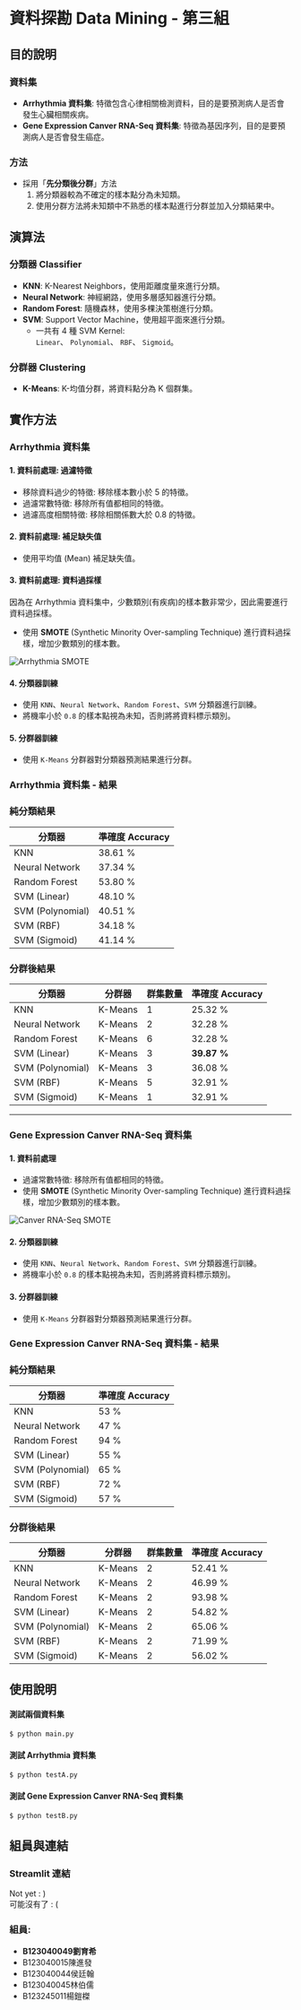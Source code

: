 # 資料探勘 Data Mining - 第三組

## 目的說明
### 資料集
- **Arrhythmia 資料集**: 特徵包含心律相關檢測資料，目的是要預測病人是否會發生心臟相關疾病。
- **Gene Expression Canver RNA-Seq 資料集**: 特徵為基因序列，目的是要預測病人是否會發生癌症。

### 方法
- 採用「**先分類後分群**」方法
    1. 將分類器較為不確定的樣本點分為未知類。
    2. 使用分群方法將未知類中不熟悉的樣本點進行分群並加入分類結果中。

## 演算法
### 分類器 Classifier
- **KNN**: K-Nearest Neighbors，使用距離度量來進行分類。
- **Neural Network**: 神經網路，使用多層感知器進行分類。
- **Random Forest**: 隨機森林，使用多棵決策樹進行分類。
- **SVM**: Support Vector Machine，使用超平面來進行分類。
    - 一共有 4 種 SVM Kernel:  
        `Linear`、 `Polynomial`、 `RBF`、 `Sigmoid`。

### 分群器 Clustering
- **K-Means**: K-均值分群，將資料點分為 K 個群集。

## 實作方法
### Arrhythmia 資料集
#### 1. 資料前處理: 過濾特徵
- 移除資料過少的特徵: 移除樣本數小於 5 的特徵。
- 過濾常數特徵: 移除所有值都相同的特徵。
- 過濾高度相關特徵: 移除相關係數大於 0.8 的特徵。

#### 2. 資料前處理: 補足缺失值
- 使用平均值 (Mean) 補足缺失值。

#### 3. 資料前處理: 資料過採樣 
因為在 Arrhythmia 資料集中，少數類別(有疾病)的樣本數非常少，因此需要進行資料過採樣。
- 使用 **SMOTE** (Synthetic Minority Over-sampling Technique) 進行資料過採樣，增加少數類別的樣本數。

![Arrhythmia SMOTE](/observation/Label_counts_A.png) 

#### 4. 分類器訓練
- 使用 `KNN`、`Neural Network`、`Random Forest`、`SVM` 分類器進行訓練。
- 將機率小於 `0.8` 的樣本點視為未知，否則將將資料標示類別。

#### 5. 分群器訓練
- 使用 `K-Means` 分群器對分類器預測結果進行分群。

### Arrhythmia 資料集 - 結果

### 純分類結果
| 分類器 | 準確度 Accuracy |
|--------|-----------------|
| KNN    | 38.61 %         | 
| Neural Network | 37.34 %         |
| Random Forest | 53.80 %         |
| SVM (Linear) | 48.10 %         | 
| SVM (Polynomial) | 40.51 %         |
| SVM (RBF) | 34.18 %         |
| SVM (Sigmoid) | 41.14 %         |

### 分群後結果
| 分類器 | 分群器 | 群集數量 | 準確度 Accuracy |
|--------|--------|--------|-----|
| KNN    | K-Means | 1   | 25.32 % |
| Neural Network | K-Means | 2   | 32.28 % |
| Random Forest | K-Means | 6   | 32.28 % |
| SVM (Linear) | K-Means | 3   | **39.87 %** |
| SVM (Polynomial) | K-Means | 3   | 36.08 % |
| SVM (RBF) | K-Means | 5   | 32.91 % |
| SVM (Sigmoid) | K-Means | 1   | 32.91 % |

--- 

### Gene Expression Canver RNA-Seq 資料集
#### 1. 資料前處理
- 過濾常數特徵: 移除所有值都相同的特徵。
- 使用 **SMOTE** (Synthetic Minority Over-sampling Technique) 進行資料過採樣，增加少數類別的樣本數。

![Canver RNA-Seq SMOTE](/observation/Label_counts_B.png) 

#### 2. 分類器訓練
- 使用 `KNN`、`Neural Network`、`Random Forest`、`SVM` 分類器進行訓練。
- 將機率小於 `0.8` 的樣本點視為未知，否則將將資料標示類別。

#### 3. 分群器訓練
- 使用 `K-Means` 分群器對分類器預測結果進行分群。

### Gene Expression Canver RNA-Seq 資料集 - 結果

### 純分類結果
| 分類器 | 準確度 Accuracy |
|--------|-----------------|
| KNN    | 53 %         | 
| Neural Network | 47 %         |
| Random Forest | 94 %         |
| SVM (Linear) | 55 %         | 
| SVM (Polynomial) | 65 %         |
| SVM (RBF) | 72 %         |
| SVM (Sigmoid) | 57 %         |

### 分群後結果
| 分類器 | 分群器 | 群集數量 | 準確度 Accuracy |
|--------|--------|--------|-----|
| KNN    | K-Means | 2   | 52.41 % |
| Neural Network | K-Means | 2   | 46.99 % |
| Random Forest | K-Means | 2   | 93.98 % |
| SVM (Linear) | K-Means | 2   | 54.82 % |
| SVM (Polynomial) | K-Means | 2   | 65.06 % |
| SVM (RBF) | K-Means | 2   | 71.99 % |
| SVM (Sigmoid) | K-Means | 2   | 56.02 % |


## 使用說明
#### 測試兩個資料集
```sh
$ python main.py
```

#### 測試 Arrhythmia 資料集
```sh
$ python testA.py
```

#### 測試 Gene Expression Canver RNA-Seq 資料集
```sh
$ python testB.py
```

## 組員與連結

### Streamlit 連結
Not yet : )   
可能沒有了 : (

### 組員:
- __B123040049劉育希__
-   B123040015陳進發
-   B123040044侯廷翰
-   B123040045林伯儒
-   B123245011楊鎧榤